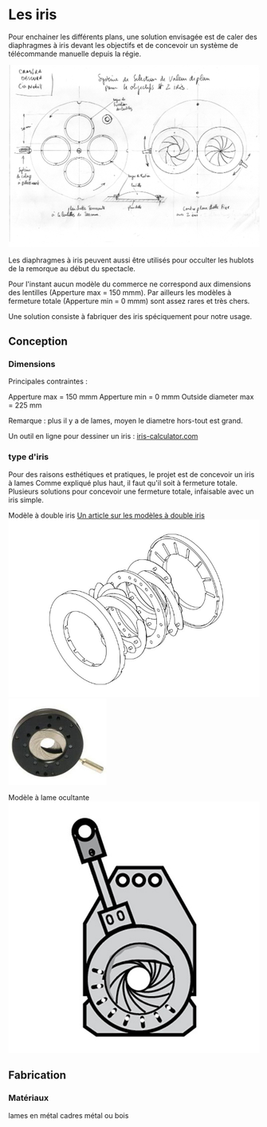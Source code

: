 # Les iris

Pour enchainer les différents plans, une solution envisagée est de caler des diaphragmes à iris devant les objectifs et de concevoir un système de télécommande manuelle depuis la régie.

![planchette et iris](/contenu/plans/planchette_V01.jpeg)

Les diaphragmes à iris peuvent aussi être utilisés pour occulter les hublots de la remorque au début du spectacle.

Pour l'instant aucun modèle du commerce ne correspond aux dimensions des lentilles (Apperture max = 150 mmm). Par ailleurs les modèles à fermeture totale (Apperture min = 0 mmm) sont assez rares et très chers.

Une solution consiste à fabriquer des iris spéciquement pour notre usage.

## Conception

### Dimensions

Principales contraintes :

Apperture max = 150 mmm
Apperture min = 0 mmm
Outside diameter max = 225 mm

Remarque : plus il y a de lames, moyen le diametre hors-tout est grand.

Un outil en ligne pour dessiner un iris :
[iris-calculator.com](https://iris-calculator.com/)

### type d'iris

Pour des raisons esthétiques et pratiques, le projet est de concevoir un iris à lames
Comme expliqué plus haut, il faut qu'il soit à fermeture totale.
Plusieurs solutions pour concevoir une fermeture totale, infaisable avec un iris simple.

Modèle à double iris
[Un article sur les modèles à double iris](https://iris-calculator.com/full-closure/)
![iris double plan](/contenu/plans/dual_plane_iris.jpg)
![iris double plan](/contenu/photos/iris_double.jpg)
    
Modèle à lame ocultante
![iris lame occultante](/contenu/dessins/iris_lame_occultante.jpg)

## Fabrication

### Matériaux

lames en métal
cadres métal ou bois


